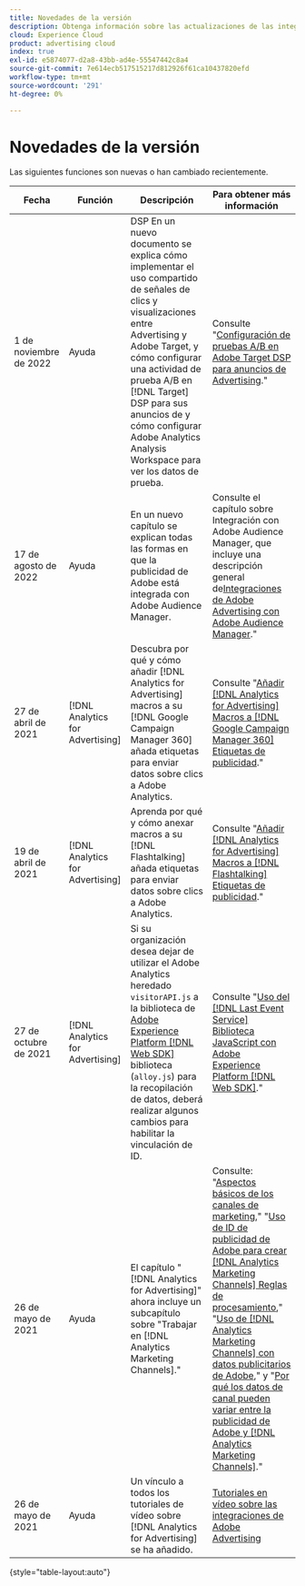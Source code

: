 ```yaml
---
title: Novedades de la versión
description: Obtenga información sobre las actualizaciones de las integraciones entre Adobe Advertising y otros productos y servicios en Adobe Experience Cloud.
cloud: Experience Cloud
product: advertising cloud
index: true
exl-id: e5874077-d2a8-43bb-ad4e-55547442c8a4
source-git-commit: 7e614ecb517515217d812926f61ca10437820efd
workflow-type: tm+mt
source-wordcount: '291'
ht-degree: 0%

---
```


# Novedades de la versión

Las siguientes funciones son nuevas o han cambiado recientemente.

| Fecha | Función | Descripción | Para obtener más información |
| ---- | ------- | ----------- | -------------------- |
| 1 de noviembre de 2022 | Ayuda | DSP En un nuevo documento se explica cómo implementar el uso compartido de señales de clics y visualizaciones entre Advertising y Adobe Target, y cómo configurar una actividad de prueba A/B en [!DNL Target] DSP para sus anuncios de y cómo configurar Adobe Analytics Analysis Workspace para ver los datos de prueba. | Consulte &quot;[Configuración de pruebas A/B en Adobe Target DSP para anuncios de Advertising](/help/integrations/target/overview-ab-tests.md).&quot; |
| 17 de agosto de 2022 | Ayuda | En un nuevo capítulo se explican todas las formas en que la publicidad de Adobe está integrada con Adobe Audience Manager. | Consulte el capítulo sobre Integración con Adobe Audience Manager, que incluye una descripción general de[Integraciones de Adobe Advertising con Adobe Audience Manager](/help/integrations/audience-manager/overview.md).&quot; |
| 27 de abril de 2021 | [!DNL Analytics for Advertising] | Descubra por qué y cómo añadir [!DNL Analytics for Advertising] macros a su [!DNL Google Campaign Manager 360] añada etiquetas para enviar datos sobre clics a Adobe Analytics. | Consulte &quot;[Añadir [!DNL Analytics for Advertising] Macros a [!DNL Google Campaign Manager 360] Etiquetas de publicidad](/help/integrations/analytics/macros-google-campaign-manager.md).&quot; |
| 19 de abril de 2021 | [!DNL Analytics for Advertising] | Aprenda por qué y cómo anexar macros a su [!DNL Flashtalking] añada etiquetas para enviar datos sobre clics a Adobe Analytics. | Consulte &quot;[Añadir [!DNL Analytics for Advertising] Macros a [!DNL Flashtalking] Etiquetas de publicidad](/help/integrations/analytics/macros-flashtalking.md).&quot; |
| 27 de octubre de 2021 | [!DNL Analytics for Advertising] | Si su organización desea dejar de utilizar el Adobe Analytics heredado `visitorAPI.js` a la biblioteca de [Adobe Experience Platform [!DNL Web SDK]](https://experienceleague.adobe.com/docs/experience-platform/edge/home.html) biblioteca (`alloy.js`) para la recopilación de datos, deberá realizar algunos cambios para habilitar la vinculación de ID. | Consulte &quot;[Uso del [!DNL Last Event Service] Biblioteca JavaScript con Adobe Experience Platform [!DNL Web SDK]](/help/integrations/analytics/web-sdk.md).&quot; |
| 26 de mayo de 2021 | Ayuda | El capítulo &quot;[!DNL Analytics for Advertising]&quot; ahora incluye un subcapítulo sobre &quot;Trabajar en [!DNL Analytics Marketing Channels].&quot; | Consulte: &quot;[Aspectos básicos de los canales de marketing](/help/integrations/analytics/marketing-channels/mc-overview.md),&quot; &quot;[Uso de ID de publicidad de Adobe para crear [!DNL Analytics Marketing Channels] Reglas de procesamiento](/help/integrations/analytics/marketing-channels/mc-ids.md),&quot; &quot;[Uso de [!DNL Analytics Marketing Channels] con datos publicitarios de Adobe](/help/integrations/analytics/marketing-channels/mc-ac-data.md),&quot; y &quot;[Por qué los datos de canal pueden variar entre la publicidad de Adobe y [!DNL Analytics Marketing Channels]](/help/integrations/analytics/marketing-channels/mc-data-variances.md).&quot; |
| 26 de mayo de 2021 | Ayuda | Un vínculo a todos los tutoriales de vídeo sobre [!DNL Analytics for Advertising] se ha añadido. | [Tutoriales en vídeo sobre las integraciones de Adobe Advertising](https://experienceleague.adobe.com/docs/advertising-learn/tutorials/overview.html) |

{style="table-layout:auto"}

<!-- At some point, just make this an overview page instead?

Adobe Advertising is integrated with the following Adobe Experience Cloud products:

* [Adobe Analytics](/help/integrations/analytics/overview.md)

* Adobe Audience Manager

* Adobe Campaign (Adobe Advertising Search only)

 -->
